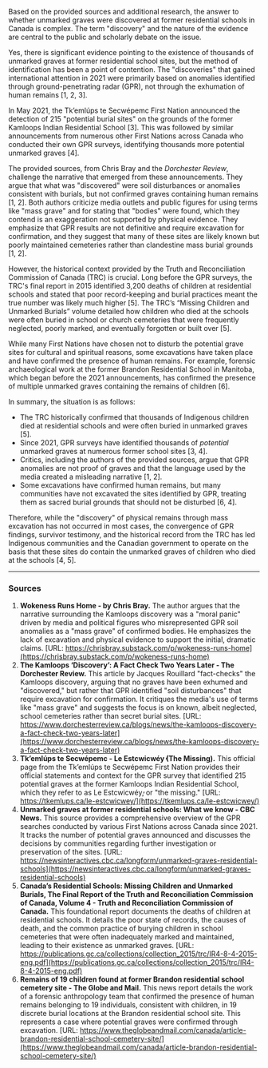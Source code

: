 Based on the provided sources and additional research, the answer to whether unmarked graves were discovered at former residential schools in Canada is complex. The term "discovery" and the nature of the evidence are central to the public and scholarly debate on the issue.

Yes, there is significant evidence pointing to the existence of thousands of unmarked graves at former residential school sites, but the method of identification has been a point of contention. The "discoveries" that gained international attention in 2021 were primarily based on anomalies identified through ground-penetrating radar (GPR), not through the exhumation of human remains [1, 2, 3].

In May 2021, the Tk’emlúps te Secwépemc First Nation announced the detection of 215 "potential burial sites" on the grounds of the former Kamloops Indian Residential School [3]. This was followed by similar announcements from numerous other First Nations across Canada who conducted their own GPR surveys, identifying thousands more potential unmarked graves [4].

The provided sources, from Chris Bray and the *Dorchester Review*, challenge the narrative that emerged from these announcements. They argue that what was "discovered" were soil disturbances or anomalies consistent with burials, but not confirmed graves containing human remains [1, 2]. Both authors criticize media outlets and public figures for using terms like "mass grave" and for stating that "bodies" were found, which they contend is an exaggeration not supported by physical evidence. They emphasize that GPR results are not definitive and require excavation for confirmation, and they suggest that many of these sites are likely known but poorly maintained cemeteries rather than clandestine mass burial grounds [1, 2].

However, the historical context provided by the Truth and Reconciliation Commission of Canada (TRC) is crucial. Long before the GPR surveys, the TRC's final report in 2015 identified 3,200 deaths of children at residential schools and stated that poor record-keeping and burial practices meant the true number was likely much higher [5]. The TRC’s “Missing Children and Unmarked Burials” volume detailed how children who died at the schools were often buried in school or church cemeteries that were frequently neglected, poorly marked, and eventually forgotten or built over [5].

While many First Nations have chosen not to disturb the potential grave sites for cultural and spiritual reasons, some excavations have taken place and have confirmed the presence of human remains. For example, forensic archaeological work at the former Brandon Residential School in Manitoba, which began before the 2021 announcements, has confirmed the presence of multiple unmarked graves containing the remains of children [6].

In summary, the situation is as follows:
*   The TRC historically confirmed that thousands of Indigenous children died at residential schools and were often buried in unmarked graves [5].
*   Since 2021, GPR surveys have identified thousands of *potential* unmarked graves at numerous former school sites [3, 4].
*   Critics, including the authors of the provided sources, argue that GPR anomalies are not proof of graves and that the language used by the media created a misleading narrative [1, 2].
*   Some excavations have confirmed human remains, but many communities have not excavated the sites identified by GPR, treating them as sacred burial grounds that should not be disturbed [6, 4].

Therefore, while the "discovery" of physical remains through mass excavation has not occurred in most cases, the convergence of GPR findings, survivor testimony, and the historical record from the TRC has led Indigenous communities and the Canadian government to operate on the basis that these sites do contain the unmarked graves of children who died at the schools [4, 5].

***

### Sources

1.  **Wokeness Runs Home - by Chris Bray.** The author argues that the narrative surrounding the Kamloops discovery was a "moral panic" driven by media and political figures who misrepresented GPR soil anomalies as a "mass grave" of confirmed bodies. He emphasizes the lack of excavation and physical evidence to support the initial, dramatic claims. [URL: https://chrisbray.substack.com/p/wokeness-runs-home](https://chrisbray.substack.com/p/wokeness-runs-home)
2.  **The Kamloops ‘Discovery’: A Fact Check Two Years Later - The Dorchester Review.** This article by Jacques Rouillard "fact-checks" the Kamloops discovery, arguing that no graves have been exhumed and "discovered," but rather that GPR identified "soil disturbances" that require excavation for confirmation. It critiques the media's use of terms like "mass grave" and suggests the focus is on known, albeit neglected, school cemeteries rather than secret burial sites. [URL: https://www.dorchesterreview.ca/blogs/news/the-kamloops-discovery-a-fact-check-two-years-later](https://www.dorchesterreview.ca/blogs/news/the-kamloops-discovery-a-fact-check-two-years-later)
3.  **Tk’emlúps te Secwépemc - Le Estcwicwéy̓ (The Missing).** This official page from the Tk’emlúps te Secwépemc First Nation provides their official statements and context for the GPR survey that identified 215 potential graves at the former Kamloops Indian Residential School, which they refer to as Le Estcwicwéy̓, or "the missing." [URL: https://tkemlups.ca/le-estcwicwey/](https://tkemlups.ca/le-estcwicwey/)
4.  **Unmarked graves at former residential schools: What we know - CBC News.** This source provides a comprehensive overview of the GPR searches conducted by various First Nations across Canada since 2021. It tracks the number of potential graves announced and discusses the decisions by communities regarding further investigation or preservation of the sites. [URL: https://newsinteractives.cbc.ca/longform/unmarked-graves-residential-schools](https://newsinteractives.cbc.ca/longform/unmarked-graves-residential-schools)
5.  **Canada’s Residential Schools: Missing Children and Unmarked Burials, The Final Report of the Truth and Reconciliation Commission of Canada, Volume 4 - Truth and Reconciliation Commission of Canada.** This foundational report documents the deaths of children at residential schools. It details the poor state of records, the causes of death, and the common practice of burying children in school cemeteries that were often inadequately marked and maintained, leading to their existence as unmarked graves. [URL: https://publications.gc.ca/collections/collection_2015/trc/IR4-8-4-2015-eng.pdf](https://publications.gc.ca/collections/collection_2015/trc/IR4-8-4-2015-eng.pdf)
6.  **Remains of 19 children found at former Brandon residential school cemetery site - The Globe and Mail.** This news report details the work of a forensic anthropology team that confirmed the presence of human remains belonging to 19 individuals, consistent with children, in 19 discrete burial locations at the Brandon residential school site. This represents a case where potential graves were confirmed through excavation. [URL: https://www.theglobeandmail.com/canada/article-brandon-residential-school-cemetery-site/](https://www.theglobeandmail.com/canada/article-brandon-residential-school-cemetery-site/)